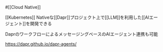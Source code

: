 #[[Cloud Native]]

[[Kubernetes]] Nativeな[[Dapr]]プロジェクト上で[[LLM]]を利用した[[AIエージェント]]を開発できる

DaprのワークフローによるメッセージングベースのAIエージェント連携も可能

<https://dapr.github.io/dapr-agents/>